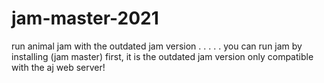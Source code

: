 # jam-master-2021
run animal jam with the outdated jam version
.
.
.
.
.
you can run jam by installing (jam master) first, it is the outdated jam version only compatible with the aj web server!
